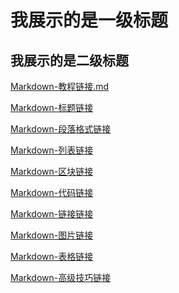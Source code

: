 我展示的是一级标题
=================

我展示的是二级标题
-----------------

[Markdown-教程链接.md](https://github.com/winnie0323/winnie0323.github.io/blob/main/Markdown-%E4%BB%A3%E7%A0%81%E9%93%BE%E6%8E%A5.md)  


[Markdown-标题链接](Markdown-标题链接.md)  


[Markdown-段落格式链接](Markdown-段落格式链接.md)


[Markdown-列表链接](Markdown-列表链接.md)


[Markdown-区块链接](Markdown-区块链接.md)


[Markdown-代码链接](Markdown-代码链接.md)


[Markdown-链接链接](Markdown-链接链接.md)


[Markdown-图片链接](Markdown-图片链接.md)


[Markdown-表格链接](Markdown-表格链接.md)


[Markdown-高级技巧链接](Markdown-高级技巧链接.md)
